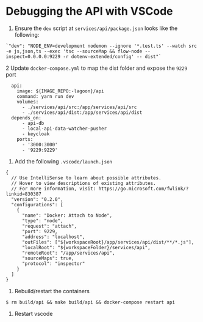 # Debugging the API with VSCode

1. Ensure the `dev` script at `services/api/package.json` looks like the following:

```text
`"dev": "NODE_ENV=development nodemon --ignore '*.test.ts' --watch src -e js,json,ts --exec 'tsc --sourceMap && flow-node --inspect=0.0.0.0:9229 -r dotenv-extended/config' -- dist"`
```

2 Update `docker-compose.yml` to map the dist folder and expose the `9229` port

```text
  api:
    image: ${IMAGE_REPO:-lagoon}/api
    command: yarn run dev
    volumes:
      - ./services/api/src:/app/services/api/src
      - ./services/api/dist:/app/services/api/dist
  depends_on:
      - api-db
      - local-api-data-watcher-pusher
      - keycloak
    ports:
      - '3000:3000'
      - '9229:9229'
```

1. Add the following `.vscode/launch.json`

```text
{
  // Use IntelliSense to learn about possible attributes.
  // Hover to view descriptions of existing attributes.
  // For more information, visit: https://go.microsoft.com/fwlink/?linkid=830387
  "version": "0.2.0",
  "configurations": [
    {
      "name": "Docker: Attach to Node",
      "type": "node",
      "request": "attach",
      "port": 9229,
      "address": "localhost",
      "outFiles": ["${workspaceRoot}/app/services/api/dist/**/*.js"],
      "localRoot": "${workspaceFolder}/services/api",
      "remoteRoot": "/app/services/api",
      "sourceMaps": true,
      "protocol": "inspector"
    }
  ]
}
```

1. Rebuild/restart the containers

```text
$ rm build/api && make build/api && docker-compose restart api
```

1. Restart vscode

